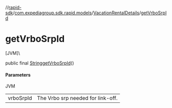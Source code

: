 //[rapid-sdk](../../../index.md)/[com.expediagroup.sdk.rapid.models](../index.md)/[VacationRentalDetails](index.md)/[getVrboSrpId](get-vrbo-srp-id.md)

# getVrboSrpId

[JVM]\

public final [String](https://docs.oracle.com/javase/8/docs/api/java/lang/String.html)[getVrboSrpId](get-vrbo-srp-id.md)()

#### Parameters

JVM

| | |
|---|---|
| vrboSrpId | The Vrbo srp needed for link-off. |
